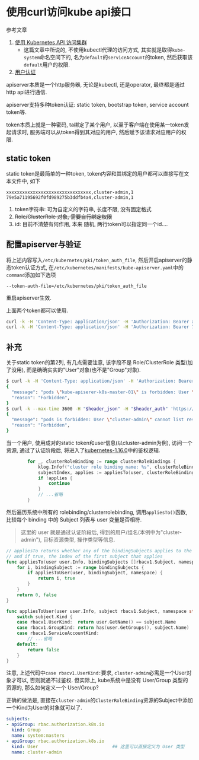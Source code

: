 # 使用curl访问kube api接口

参考文章

1. [使用 Kubernetes API 访问集群](https://kubernetes.io/zh/docs/tasks/administer-cluster/access-cluster-api/#%E4%B8%8D%E4%BD%BF%E7%94%A8-kubectl-%E4%BB%A3%E7%90%86)
    - 这篇文章中所说的, 不使用kubectl代理的访问方式, 其实就是取得`kube-system`命名空间下的, 名为`default`的`serviceAccount`的token, 然后获取该`default`用户的权限.
2. [用户认证](https://kubernetes.io/zh/docs/reference/access-authn-authz/authentication/)

apiserver本质是一个http服务器, 无论是kubectl, 还是operator, 最终都是通过http api进行通信.

apiserver支持多种token认证: static token, bootstrap token, service account token等.

token本质上就是一种密码, ta绑定了某个用户, 以至于客户端在使用某一token发起请求时, 服务端可以从token得到其对应的用户, 然后赋予该请求对应用户的权限.

## static token

static token是最简单的一种token, token内容和其绑定的用户都可以直接写在文本文件中, 如下

```
xxxxxxxxxxxxxxxxxxxxxxxxxxxxxxxx,cluster-admin,1
79e5a71195692f0fd989275b3ddfb4a4,cluster-admin,1
```

1. token字符串: 可为自定义的字符串, 长度不限, 没有固定格式
2. ~~Role/ClusterRole 对象, 需要自行绑定权限~~
3. id: 目前不清楚有何作用, 本来 随机, 两行token可以指定同一个id....

## 配置apiserver与验证

将上述内容写入`/etc/kubernetes/pki/token_auth_file`, 然后开启apiserver的静态token认证方式, 在`/etc/kubernetes/manifests/kube-apiserver.yaml`中的`command`添加如下选项

```
--token-auth-file=/etc/kubernetes/pki/token_auth_file
```

重启apiserver生效.

上面两个token都可以使用.

```bash
curl -k -H 'Content-Type: application/json' -H 'Authorization: Bearer xxxxxxxxxxxxxxxxxxxxxxxxxxxxxxxx' 'https://127.0.0.1:6443/api/v1/namespaces/kube-system/pods'
curl -k -H 'Content-Type: application/json' -H 'Authorization: Bearer 79e5a71195692f0fd989275b3ddfb4a4' 'https://127.0.0.1:6443/api/v1/namespaces/kube-system/pods'
```

## 补充

关于static token的第2列, 有几点需要注意, 该字段不是 Role/ClusterRole 类型(加了没用), 而是确确实实的"User"对象(也不是"Group"对象).

```bash
$ curl -k -H 'Content-Type: application/json' -H 'Authorization: Bearer xxxxxxxxxxxxxxxxxxxxxxxxxxxxxxxx' 'https://127.0.0.1:6443/api/v1/namespaces/kube-system/pods/kube-apisrer-k8s-master-01'
{
  "message": "pods \"kube-apiserer-k8s-master-01\" is forbidden: User \"cluster-admin\" cannot get resource \"pods\" in API group \"\" in the namespace \"kube-system\"",
  "reason": "Forbidden",
}
$ curl -k --max-time 3600 -H "$header_json" -H "$header_auth" 'https://127.0.0.1:6443/api/v1/pods'
{
  "message": "pods is forbidden: User \"cluster-admin\" cannot list resource \"pods\" in API group \"\" at the cluster scope",
  "reason": "Forbidden",
}
```

当一个用户, 使用成对的static token和user信息(以cluster-admin为例), 访问一个资源, 通过了认证阶段后, 将进入了[kubernetes-1.16.0](https://github.com/kubernetes/kubernetes/blob/v1.16.0/pkg/registry/rbac/validation/rule.go#L186)中的鉴权逻辑.

```go
		for _, clusterRoleBinding := range clusterRoleBindings {
			klog.Infof("cluster role binding name: %s", clusterRoleBinding.Name)
			subjectIndex, applies := appliesTo(user, clusterRoleBinding.Subjects, "") 
			if !applies {
				continue
			}
            // ...省略
        }
```

然后遍历系统中所有的 rolebinding/clusterrolebinding, 调用`appliesTo()`函数, 比较每个 binding 中的 Subject 列表与 user 变量是否相符.

> 这里的 user 就是通过认证阶段后, 得到的用户/组名(本例中为"cluster-admin"), 目标资源类型, 操作类型等信息.

```go
// appliesTo returns whether any of the bindingSubjects applies to the specified subject,
// and if true, the index of the first subject that applies
func appliesTo(user user.Info, bindingSubjects []rbacv1.Subject, namespace string) (int, bool) {
	for i, bindingSubject := range bindingSubjects {
		if appliesToUser(user, bindingSubject, namespace) {
			return i, true
		}
	}
	return 0, false
}

func appliesToUser(user user.Info, subject rbacv1.Subject, namespace string) bool {
	switch subject.Kind {
	case rbacv1.UserKind:  return user.GetName() == subject.Name
	case rbacv1.GroupKind: return has(user.GetGroups(), subject.Name)
	case rbacv1.ServiceAccountKind:
        // ...省略
	default:
		return false
	}
}
```

注意, 上述代码中`case rbacv1.UserKind:`要求, `cluster-admin`必需是一个User对象才可以, 否则就通不过鉴权.
但实际上, kube系统中是没有 User/Group 类型的资源的, 那么如何定义一个 User/Group?

正确的做法是, 直接在`cluster-admin`的`ClusterRoleBinding`资源的Subject中添加一个Kind为User的对象就可以了.

```yaml
subjects:
- apiGroup: rbac.authorization.k8s.io
  kind: Group
  name: system:masters
- apiGroup: rbac.authorization.k8s.io
  kind: User                            ## 这里可以直接定义为 User 类型
  name: cluster-admin
```

